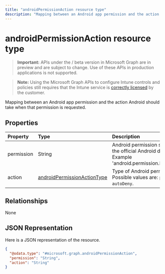 ---title: "androidPermissionAction resource type"description: "Mapping between an Android app permission and the action Android should take when that permission is requested."---# androidPermissionAction resource type

> **Important:** APIs under the / beta version in Microsoft Graph are in preview and are subject to change. Use of these APIs in production applications is not supported.

> **Note:** Using the Microsoft Graph APIs to configure Intune controls and policies still requires that the Intune service is [correctly licensed](https://go.microsoft.com/fwlink/?linkid=839381) by the customer.

Mapping between an Android app permission and the action Android should take when that permission is requested.
## Properties
|Property|Type|Description|
|:---|:---|:---|
|permission|String|Android permission string, defined in the official Android documentation.  Example 'android.permission.READ_CONTACTS'.|
|action|[androidPermissionActionType](../resources/intune-apps-androidpermissionactiontype.md)|Type of Android permission action. Possible values are: `prompt`, `autoGrant`, `autoDeny`.|

## Relationships
None
## JSON Representation
Here is a JSON representation of the resource.
<!-- {
  "blockType": "resource",
  "@odata.type": "microsoft.graph.androidPermissionAction"
}
-->
``` json
{
  "@odata.type": "#microsoft.graph.androidPermissionAction",
  "permission": "String",
  "action": "String"
}
```





